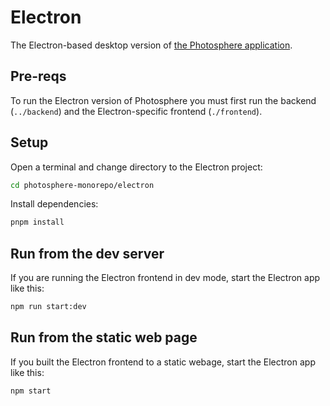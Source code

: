 # Electron

The Electron-based desktop version of [the Photosphere application](https://rapidfullstackdevelopment.com/example-application).

## Pre-reqs

To run the Electron version of Photosphere you must first run the backend (`../backend`) and the Electron-specific frontend (`./frontend`).

## Setup

Open a terminal and change directory to the Electron project:

```bash
cd photosphere-monorepo/electron
```

Install dependencies:

```bash
pnpm install
```

## Run from the dev server

If you are running the Electron frontend in dev mode, start the Electron app like this:

```bash
npm run start:dev
```

## Run from the static web page

If you built the Electron frontend to a static webage, start the Electron app like this:

```bash
npm start
```

